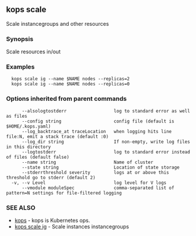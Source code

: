 
<!--- This file is automatically generated by make gen-cli-docs; changes should be made in the go CLI command code (under cmd/kops) -->

## kops scale

Scale instancegroups and other resources

### Synopsis


Scale resources in/out

### Examples

```
  kops scale ig --name $NAME nodes --replicas=2
  kops scale ig --name $NAME nodes --replicas=0
```

### Options inherited from parent commands

```
      --alsologtostderr                  log to standard error as well as files
      --config string                    config file (default is $HOME/.kops.yaml)
      --log_backtrace_at traceLocation   when logging hits line file:N, emit a stack trace (default :0)
      --log_dir string                   If non-empty, write log files in this directory
      --logtostderr                      log to standard error instead of files (default false)
      --name string                      Name of cluster
      --state string                     Location of state storage
      --stderrthreshold severity         logs at or above this threshold go to stderr (default 2)
  -v, --v Level                          log level for V logs
      --vmodule moduleSpec               comma-separated list of pattern=N settings for file-filtered logging
```

### SEE ALSO
* [kops](kops.md)	 - kops is Kubernetes ops.
* [kops scale ig](kops_scale_ig.md)	 - Scale instances instancegroups

